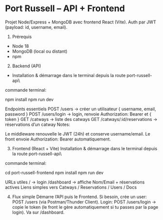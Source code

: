 # Port Russell – API + Frontend

Projet Node/Express + MongoDB avec frontend React (Vite). Auth par JWT (payload: id, username, email).

1) Prérequis

- Node 18
- MongoDB (local ou distant)
- npm

2) Backend (API)

- Installation & démarrage
dans le terminal depuis la route port-russell-api\

commande terminal:

  npm install
  npm run dev

Endpoints essentiels
POST /users → créer un utilisateur { username, email, password }
POST /users/login → login, renvoie Authorization: Bearer <token> et { token }
GET /catways → liste des catways
GET /catways/:id/reservations → réservations d’un catway
Notes:

Le middleware renouvelle le JWT (24h) et conserve username/email.
Le front envoie Authorization: Bearer <token> automatiquement.

3) Frontend (React + Vite)
Installation & démarrage
dans le terminal depuis la route port-russell-api\

commande terminal:

cd port-russell-frontend
npm install
npm run dev

URLs utiles
/ → login
/dashboard → affiche Nom/Email + réservations actives
Liens simples vers Catways / Reservations / Users / Docs

4) Flux simple
Démarre l’API puis le Frontend.
Si besoin, crée un user: POST /users (via Postman/Thunder Client).
Login: POST /users/login → copie le token (le front le gère automatiquement si tu passes par la page login).
Va sur /dashboard.